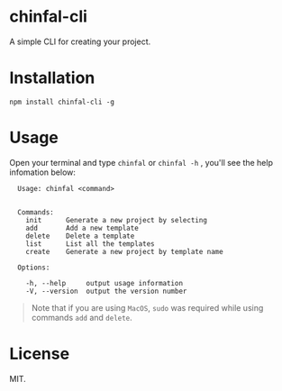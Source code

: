 # chinfal-cli
A simple CLI for creating your project.

# Installation
```
npm install chinfal-cli -g
```

# Usage
Open your terminal and type `chinfal` or `chinfal -h` , you'll see the help infomation below:
```
  Usage: chinfal <command>


  Commands:
    init      Generate a new project by selecting
    add       Add a new template
    delete    Delete a template
    list      List all the templates
    create    Generate a new project by template name

  Options:

    -h, --help     output usage information
    -V, --version  output the version number
```

> Note that if you are using `MacOS`, `sudo` was required while using commands `add` and `delete`.

# License
MIT.

